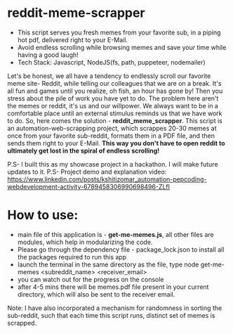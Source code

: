# reddit-meme-scrapper
* This script serves you fresh memes from your favorite sub, in a piping hot pdf, delivered right to your E-Mail. 
* Avoid endless scrolling while browsing memes and save your time while having a good laugh!
* Tech Stack: Javascript, NodeJS(fs, path, puppeteer, nodemailer)

Let's be honest, we all have a tendency to endlessly scroll our favorite meme site- Reddit, while telling our colleagues that we are on a break.
It's all fun and games until you realize, oh fish, an hour has gone by! Then you stress about the pile of work you have yet to do. The problem
here aren't the memes or reddit, it's us and our willpower. We always want to be in a comfortable place until an external stimulus reminds us that we
have work to do. So, here comes the solution - **reddit_meme_scrapper**. This script is an automation-web-scrapping project, which scrappes 20-30 memes 
at once from your favorite sub-reddit, formats them in a PDF file, and then sends them right to your E-Mail. **This way you don't have to open reddit
to ultimately get lost in the spiral of endless scrolling!**

P.S- I built this as my showcase project in a hackathon. I will make future updates to it.
P.S- Project demo and explanation video: https://www.linkedin.com/posts/kshitizomar_automation-pepcoding-webdevelopment-activity-6789458306990698496-ZLfI

# How to use:
* main file of this application is - **get-me-memes.js**, all other files are modules, which help in modularizing the code.
* Please go through the dependency file - package_lock.json to install all the packages required to run this app
* launch the terminal in the same directory as the file, type node get-me-memes <subreddit_name> <receiver_email>
* you can watch out for the progress on the console
* after 4-5 mins there will be memes.pdf file present in your current directory, which will also be sent to the receiver email.

Note: I have also incorporated a mechanism for randomness in sorting the sub-reddit, such that each time this script runs, distinct 
set of memes is scrapped.
